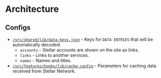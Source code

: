 # Architecture

## Configs

- [`/src/shared/lib/data-keys.json`](/src/shared/lib/data-keys.json) - Keys ​​for `DATA ENTRIES` that will be automatically decoded.
  - `accounts` - Stellar accounts are shown on the site as links.
  - `links` - Links to another services.
  - `names` - Names and titles.
- [`/src/features/hooks/lib/cache-config`](/src/features/hooks/lib/cache-config) - Parameters for caching data received from Stellar Network.